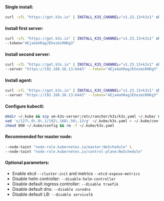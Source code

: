 #### Single install:
```bash
curl -sfL "https://get.k3s.io" | INSTALL_K3S_CHANNEL="v1.23.13+k3s1" sh -
```

#### Install first server:
```bash
curl -sfL "https://get.k3s.io" | INSTALL_K3S_CHANNEL="v1.23.13+k3s1" sh -s - server \
--token="4Eja4ahRagJEhozmiRHKg3"
```

#### Install second server:
```bash
curl -sfL "https://get.k3s.io" | INSTALL_K3S_CHANNEL="v1.23.13+k3s1" sh -s - server \
--server "https://192.168.56.13:6443" --token="4Eja4ahRagJEhozmiRHKg3"
```

#### Install agent:
```bash
curl -sfL "https://get.k3s.io" | INSTALL_K3S_CHANNEL="v1.23.13+k3s1" sh -s - agent \
--server "https://192.168.56.13:6443" --token="4Eja4ahRagJEhozmiRHKg3"
```

#### Configure kubectl:
```bash
mkdir ~/.kube && scp vm-k3s-server:/etc/rancher/k3s/k3s.yaml ~/.kube/ && \
sed 's/127\.0\.0\.1/192\.168\.56\.13/g' ~/.kube/k3s.yaml > ~/.kube/config && \
chmod 600 ~/.kube/config && rm -f ~/.kube/k3s.yaml
```

#### Recommended for master node:
```bash
--node-taint "node-role.kubernetes.io/master:NoSchedule" \
--node-taint "node-role.kubernetes.io/control-plane:NoSchedule"
```

#### Optional parameters:
- Enable etcd `--cluster-init` and metrics `--etcd-expose-metrics`
- Disable helm controller: `--disable-helm-controller`
- Disable default ingress controller: `--disable traefik`
- Disable default dns: `--disable coredns`
- Disable default LB: `--disable servicelb`
